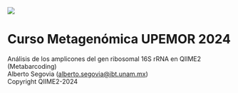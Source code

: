 ![](https://qiime2.org/assets/img/qiime2.svg)

# Curso Metagenómica UPEMOR 2024
Análisis de los amplicones del gen ribosomal 16S rRNA en QIIME2 (Metabarcoding)                   
Alberto Segovia (alberto.segovia@ibt.unam.mx)                       
Copyright QIIME2-2024	
